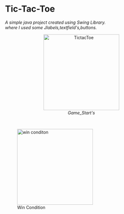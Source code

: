 # Tic-Tac-Toe
*A simple java project created using Swing Library.<br/>
where I used some Jlabels,textfield's,buttons.*


<p align="center">
  <img src="https://github.com/aqibmohammed/Tic-Tac-Toe_java/blob/main/Screenshot%202023-09-19%20232741.png" alt=TictacToe width="250">
  <br>
    <em>Game_Start's</em>
</p>
<br/>
<figure class="image">
  <img src="https://github.com/aqibmohammed/Tic-Tac-Toe_java/blob/main/Screenshot%202023-09-19%20232806.png" alt="win conditon" width="250">
  <figcaption>Win Condition</figcaption>
</figure>
<!-- <img src="https://github.com/aqibmohammed/Tic-Tac-Toe_java/blob/main/Screenshot%202023-09-19%20232806.png" alt=wins width="250"> -->

